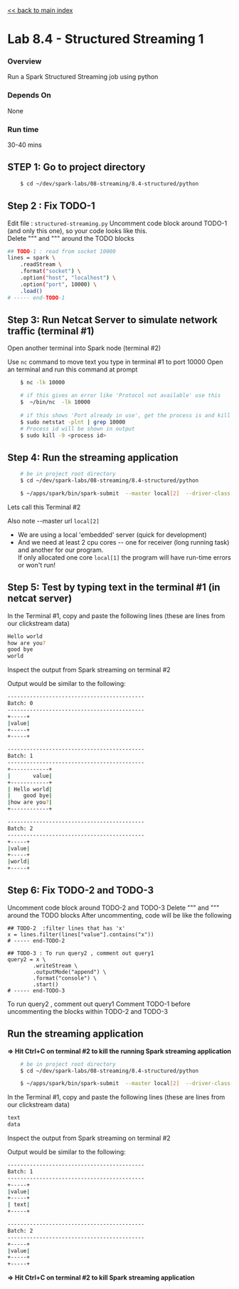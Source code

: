 <link rel='stylesheet' href='../../assets/css/main.css'/>

[<< back to main index](../../README.md)

Lab 8.4 - Structured Streaming 1
=================================

### Overview
Run a Spark Structured Streaming job using python

### Depends On
None

### Run time
30-40 mins


## STEP 1: Go to project directory
```bash
    $ cd ~/dev/spark-labs/08-streaming/8.4-structured/python
```

## Step 2 : Fix TODO-1
Edit file : `structured-streaming.py`
Uncomment code block around TODO-1 (and only this one), so your code looks like this.  
Delete """  and """ around the TODO blocks

```bash
## TODO-1 : read from socket 10000
lines = spark \
    .readStream \
    .format("socket") \
    .option("host", "localhost") \
    .option("port", 10000) \
    .load()
# ----- end-TODO-1
```

## Step 3: Run Netcat Server to simulate network traffic (terminal #1)

Open another terminal into Spark node (terminal #2)

Use `nc` command to move text you type in terminal #1 to port 10000
Open an terminal and run this command at prompt

```bash
    $ nc -lk 10000

    # if this gives an error like 'Protocol not available' use this
    $  ~/bin/nc  -lk 10000
    
    # if this shows 'Port already in use', get the process is and kill the process
    $ sudo netstat -plnt | grep 10000
    # Process id will be shown in output
    $ sudo kill -9 <process id>
```

## Step 4: Run the streaming application

```bash
    # be in project root directory
    $ cd ~/dev/spark-labs/08-streaming/8.4-structured/python

    $ ~/apps/spark/bin/spark-submit  --master local[2]  --driver-class-path logging/ structured-streaming.py
```

Lets call this Terminal #2

Also note --master url `local[2]`
* We are using a local 'embedded' server  (quick for development)
* And we need at least 2 cpu cores -- one for receiver (long running task) and another for our program.  
If only allocated one core `local[1]`  the program will have run-time errors or won't run!

## Step 5:  Test by typing text in the terminal #1 (in netcat server)

In the Terminal #1, copy and paste the following lines (these are lines from our clickstream data)

```bash
Hello world
how are you?
good bye
world
```

Inspect the output from Spark streaming on terminal #2

Output would be similar to the following:
```bash
-------------------------------------------
Batch: 0
-------------------------------------------
+-----+
|value|
+-----+
+-----+

-------------------------------------------
Batch: 1
-------------------------------------------
+------------+
|       value|
+------------+
| Hello world|
|    good bye|
|how are you?|
+------------+

-------------------------------------------
Batch: 2
-------------------------------------------
+-----+
|value|
+-----+
|world|
+-----+

```

## Step 6:  Fix TODO-2 and TODO-3
Uncomment code block around TODO-2 and TODO-3
Delete """ and """ around the TODO blocks
After uncommenting, code will be like the following

```
## TODO-2  :filter lines that has 'x'
x = lines.filter(lines["value"].contains("x"))
# ----- end-TODO-2

## TODO-3 : To run query2 , comment out query1
query2 = x \
        .writeStream \
        .outputMode("append") \
        .format("console") \
        .start()
# ----- end-TODO-3
```

To run query2 , comment out query1
Comment TODO-1 before uncommenting the blocks within TODO-2 and TODO-3

## Run the streaming application
**=>  Hit Ctrl+C  on terminal #2 to kill the running Spark streaming application**
```bash
    # be in project root directory
    $ cd ~/dev/spark-labs/08-streaming/8.4-structured/python

    $ ~/apps/spark/bin/spark-submit  --master local[2]  --driver-class-path logging/ structured-streaming.py
```

In the Terminal #1, copy and paste the following lines (these are lines from our clickstream data)
```bash
text
data
```

Inspect the output from Spark streaming on terminal #2

Output would be similar to the following:

```bash
-------------------------------------------
Batch: 1
-------------------------------------------
+-----+
|value|
+-----+
| text|
+-----+

-------------------------------------------
Batch: 2
-------------------------------------------
+-----+
|value|
+-----+
+-----+
```

**=>  Hit Ctrl+C  on terminal #2 to kill Spark streaming application**
